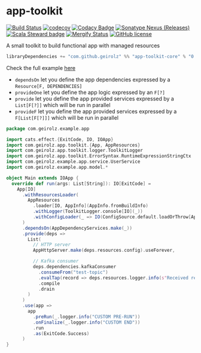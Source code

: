 # app-toolkit
[![Build Status](https://github.com/geirolz/app-toolkit/actions/workflows/cicd.yml/badge.svg)](https://github.com/geirolz/app-toolkit/actions)
[![codecov](https://img.shields.io/codecov/c/github/geirolz/app-toolkit)](https://codecov.io/gh/geirolz/app-toolkit)
[![Codacy Badge](https://api.codacy.com/project/badge/Grade/db3274b55e0c4031803afb45f58d4413)](https://www.codacy.com/manual/david.geirola/app-toolkit?utm_source=github.com&amp;utm_medium=referral&amp;utm_content=geirolz/app-toolkit&amp;utm_campaign=Badge_Grade)
[![Sonatype Nexus (Releases)](https://img.shields.io/nexus/r/com.github.geirolz/app-toolkit-core_2.13?server=https%3A%2F%2Foss.sonatype.org)](https://mvnrepository.com/artifact/com.github.geirolz/app-toolkit-core)
[![Scala Steward badge](https://img.shields.io/badge/Scala_Steward-helping-blue.svg?style=flat&logo=data:image/png;base64,iVBORw0KGgoAAAANSUhEUgAAAA4AAAAQCAMAAAARSr4IAAAAVFBMVEUAAACHjojlOy5NWlrKzcYRKjGFjIbp293YycuLa3pYY2LSqql4f3pCUFTgSjNodYRmcXUsPD/NTTbjRS+2jomhgnzNc223cGvZS0HaSD0XLjbaSjElhIr+AAAAAXRSTlMAQObYZgAAAHlJREFUCNdNyosOwyAIhWHAQS1Vt7a77/3fcxxdmv0xwmckutAR1nkm4ggbyEcg/wWmlGLDAA3oL50xi6fk5ffZ3E2E3QfZDCcCN2YtbEWZt+Drc6u6rlqv7Uk0LdKqqr5rk2UCRXOk0vmQKGfc94nOJyQjouF9H/wCc9gECEYfONoAAAAASUVORK5CYII=)](https://scala-steward.org)
[![Mergify Status](https://img.shields.io/endpoint.svg?url=https://api.mergify.com/v1/badges/geirolz/app-toolkit&style=flat)](https://mergify.io)
[![GitHub license](https://img.shields.io/github/license/geirolz/app-toolkit)](https://github.com/geirolz/app-toolkit/blob/main/LICENSE)

A small toolkit to build functional app with managed resources

```sbt
libraryDependencies += "com.github.geirolz" %% "app-toolkit-core" % "0.0.1"
```

Check the full example [here](https://github.com/geirolz/app-toolkit/tree/main/example) 

- `dependsOn` let you define the app dependencies expressed by a `Resource[F, DEPENDENCIES]`
- `provideOne` let you define the app logic expressed by an `F[?]`
- `provide` let you define the app provided services expressed by a `List[F[?]]` which will be run in parallel
- `provideF` let you define the app provided services expressed by a `F[List[F[?]]]` which will be run in parallel

```scala
package com.geirolz.example.app

import cats.effect.{ExitCode, IO, IOApp}
import com.geirolz.app.toolkit.{App, AppResources}
import com.geirolz.app.toolkit.logger.ToolkitLogger
import com.geirolz.app.toolkit.ErrorSyntax.RuntimeExpressionStringCtx
import com.geirolz.example.app.service.UserService
import com.geirolz.example.app.model.*

object Main extends IOApp {
  override def run(args: List[String]): IO[ExitCode] =
    App[IO]
      .withResourcesLoader(
        AppResources
          .loader[IO, AppInfo](AppInfo.fromBuildInfo)
          .withLogger(ToolkitLogger.console[IO](_))
          .withConfigLoader(_ => IO(ConfigSource.default.loadOrThrow[AppConfig]))
      )
      .dependsOn(AppDependencyServices.make(_))
      .provide(deps =>
        List(
          // HTTP server
          AppHttpServer.make(deps.resources.config).useForever,

          // Kafka consumer
          deps.dependencies.kafkaConsumer
            .consumeFrom("test-topic")
            .evalTap(record => deps.resources.logger.info(s"Received record $record"))
            .compile
            .drain
        )
      )
      .use(app =>
        app
          .preRun(_.logger.info("CUSTOM PRE-RUN"))
          .onFinalize(_.logger.info("CUSTOM END"))
          .run
          .as(ExitCode.Success)
      )
}
```
